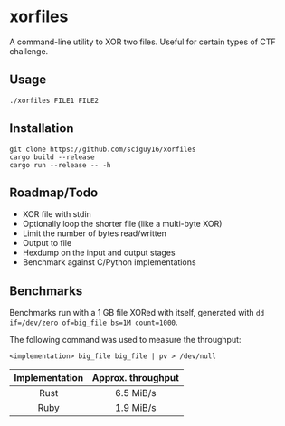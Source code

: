 # xorfiles
A command-line utility to XOR two files. Useful for certain types of
CTF challenge.

## Usage
`./xorfiles FILE1 FILE2`

## Installation
```
git clone https://github.com/sciguy16/xorfiles
cargo build --release
cargo run --release -- -h
```

## Roadmap/Todo
* XOR file with stdin
* Optionally loop the shorter file (like a multi-byte XOR)
* Limit the number of bytes read/written
* Output to file
* Hexdump on the input and output stages
* Benchmark against C/Python implementations

## Benchmarks
Benchmarks run with a 1 GB file XORed with itself, generated with
`dd if=/dev/zero of=big_file bs=1M count=1000`.

The following command was used to measure the throughput:
```
<implementation> big_file big_file | pv > /dev/null
```

| Implementation | Approx. throughput |
|:--------------:|:------------------:|
| Rust           | 6.5 MiB/s          |
| Ruby           | 1.9 MiB/s          |
